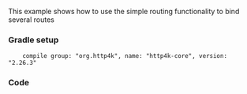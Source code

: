 This example shows how to use the simple routing functionality to bind several routes

### Gradle setup
```
    compile group: "org.http4k", name: "http4k-core", version: "2.26.3"
```

### Code
<script src="https://gist-it.appspot.com/https://github.com/http4k/http4k/blob/master/src/docs/cookbook/simple_routing/example.kt"></script>
